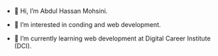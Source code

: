 - 👋 Hi, I’m Abdul Hassan Mohsini.
  
- 👀 I’m interested in conding and web development.
- 🌱 I’m currently learning web development at Digital Career Institute (DCI).
